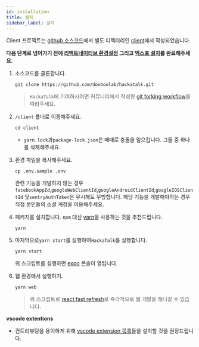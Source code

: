 ```yaml
---
id: installation
title: 설치
sidebar_label: 설치
---
```


Client 프로젝트는 [github 소스코드](https://github.com/dooboolab/hackatalk)에서 별도 디렉터리인 [client](https://github.com/dooboolab/hackatalk/tree/master/client)에서 작성되었습니다.


**다음 단계로 넘어가기 전에 [리액트네이티브 환경설정](https://reactnative.dev/docs/environment-setup) 그리고 [엑스포 설치](https://docs.expo.io/get-started/installation)를 완료해주세요.**

1. 소스코드를 클론합니다.
   ```
   git clone https://github.com/dooboolab/hackatalk.git
   ```
   > `HackaTalk`에 기여하시려면 커뮤니티에서 작성한 [git forking workflow](https://medium.com/dooboolab/quick-start-for-contributing-to-whatssub-with-forking-workflow-16c8c971adc5)를 따라주세요.

2. `/client` 폴더로 이동해주세요.
   ```
   cd client
   ```
   - `yarn.lock`과`package-lock.json`은 때때로 충돌을 일으킵니다. 그들 중 하나를 삭제해주세요.

3. 환경 파일을 복사해주세요.
   ```
   cp .env.sample .env
   ```
   관련 기능을 개발하지 않는 경우`facebookAppId`,`googleWebClientId`,`googleAndroidClientId`,`googleIOSClientId` 및`sentryAuthToken`은 무시해도 무방합니다. 해당 기능을 개발해야하는 경우 직접 본인들의 소셜 계정을 이용해주세요.

4. 패키지를 설치합니다. `npm` 대신 [yarn](https://classic.yarnpkg.com)을 사용하는 것을 추천드립니다.
   ```
   yarn
   ```

5. 마지막으로`yarn start`를 실행하여`HackaTalk`를 실행합니다.
   ```
   yarn start
   ```
   위 스크립트를 실행하면 [expo](https://expo.io) 콘솔이 열립니다.

6. 웹 환경에서 실행하기.
   ```
   yarn web
   ```
   > 위 스크립트르  [react fast refresh](https://javascript.plainenglish.io/react-fast-refresh-the-new-react-hot-reloader-652c6645548c)로 즉각적으로 웹 개발을 해나갈 수 있습니다.

**vscode extentions**
- 컨트리뷰팅을 용이하게 위해 [vscode extension 목록](https://gist.github.com/hyochan/815e9040593180c4725d7694d863e5a1#gistcomment-3019263)들을 설치할 것을 권장드립니다.